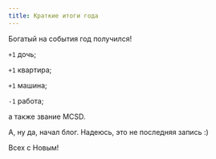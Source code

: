 ```yaml
---
title: Краткие итоги года
---
```


Богатый на события год получился!

`+1` дочь;

`+1` квартира;

`+1` машина;

`-1` работа;

а также звание MCSD.

А, ну да, начал блог. Надеюсь, это не последняя запись :)

Всех с Новым!
